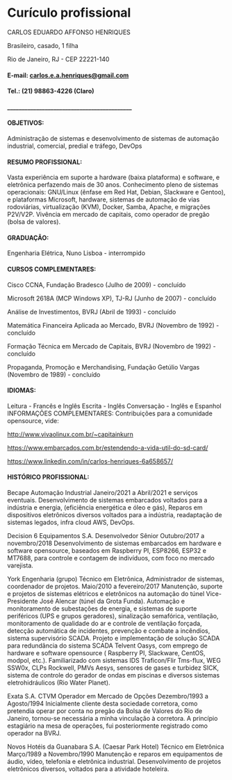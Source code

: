 # Curículo profissional

CARLOS EDUARDO AFFONSO HENRIQUES

Brasileiro, casado, 1 filha

Rio de Janeiro, RJ - CEP 22221-140

#### E-mail: carlos.e.a.henriques@gmail.com
#### Tel.: (21) 98863-4226 (Claro)
#### ___________________________________________

#### OBJETIVOS:

Administração de sistemas e desenvolvimento de sistemas de automação industrial, comercial, predial e tráfego, DevOps

#### RESUMO PROFISSIONAL:
Vasta experiência em suporte a hardware (baixa plataforma) e software, e eletrônica perfazendo mais de 30 anos. 
Conhecimento pleno de sistemas operacionais: GNU/Linux (ênfase em Red Hat, Debian, Slackware e Gentoo), e plataformas Microsoft, hardware, sistemas de automação de vias rodoviárias, virtualização (KVM), Docker, Samba, Apache, e migrações P2V/V2P.  Vivência em mercado de capitais, como operador de pregão (bolsa de valores).

#### GRADUAÇÃO:

Engenharia Elétrica, Nuno Lisboa - interrompido

#### CURSOS COMPLEMENTARES:

Cisco CCNA, Fundação Bradesco (Julho de 2009) - concluído

Microsoft 2618A (MCP Windows XP), TJ-RJ (Junho de 2007) - concluído

Análise de Investimentos, BVRJ (Abril de 1993) - concluído

Matemática Financeira Aplicada ao Mercado, BVRJ (Novembro de 1992) - concluído

Formação Técnica em Mercado de Capitais, BVRJ (Novembro de 1992) - concluído

Propaganda, Promoção e Merchandising, Fundação Getúlio Vargas (Novembro de 1989) - 
concluído

#### IDIOMAS:
Leitura - Francês e Inglês
Escrita - Inglês
Conversação - Inglês e Espanhol
INFORMAÇÕES COMPLEMENTARES:
Contribuições para a comunidade opensource, vide:

http://www.vivaolinux.com.br/~capitainkurn

https://www.embarcados.com.br/estendendo-a-vida-util-do-sd-card/

https://www.linkedin.com/in/carlos-henriques-6a658657/


#### HISTÓRICO PROFISSIONAL:
Becape Automação Industrial
  Janeiro/2021 a Abril/2021 e serviços eventuais.
  Desenvolvimento de sistemas embarcados voltados para a indústria e energia, (eficiência energética e óleo e gás), Reparos em dispositivos eletrônicos diversos voltados para a indústria, readaptação de sistemas legados, infra cloud AWS, DevOps.

Decision 6 Equipamentos S.A. Desenvolvedor Sênior
  Outubro/2017 a novembro/2018
  Desenvolvimento de sistemas embarcados em hardware e software opensource, baseados em Raspberry PI, ESP8266, ESP32 e MT7688, para controle e contagem de      indivíduos, com foco no mercado varejista.

York Engenharia (grupo) Técnico em Eletrônica,  Administrador de sistemas, coordenador de projetos.
  Maio/2010 a fevereiro/2017
  Manutenção, suporte e projetos de sistemas elétricos e eletrônicos na automação do túnel Vice-Presidente José Alencar (túnel da Grota Funda). Automação e monitoramento de subestações de energia, e sistemas de suporte periféricos (UPS e grupos geradores), sinalização semafórica, ventilação, monitoramento de qualidade do ar e controle de ventilação forçada, detecção automática de incidentes, prevenção e combate a incêndios, sistema supervisório SCADA.  Projeto e implementação de solução SCADA para redundância do sistema SCADA Telvent Oasys, com emprego de hardware e software opensource ( Raspberry PI, Slackware, CentOS, modpol, etc.). Familiarizado com sistemas IDS Traficon/Flir Tms-flux, WEG SSW0x, CLPs Rockwell, PMVs Aesys, sensores de gases e turbidez SICK, sistema de controle do gerador de ondas em piscinas e diversos sistemas eletrohidráulicos (Rio Water Planet).

Exata S.A. CTVM Operador em Mercado de Opções
  Dezembro/1993 a Agosto/1994
  Inicialmente cliente desta sociedade corretora, como pretendia operar por conta no pregão da Bolsa de Valores do Rio de Janeiro, tornou-se necessária a minha vinculação à corretora. A princípio estagiário na mesa de operações, fui posteriormente registrado como operador na BVRJ.

Novos Hotéis da Guanabara S.A. (Caesar Park Hotel) Técnico em Eletrônica
  Março/1989 a Novembro/1990
  Manutenção e reparos em equipamentos de áudio, vídeo, telefonia e eletrônica industrial. Desenvolvimento de projetos eletrônicos diversos, voltados para a atividade hoteleira.
